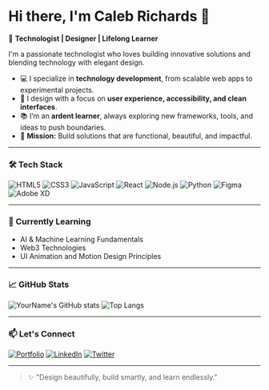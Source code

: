 # Hi there, I'm Caleb Richards 👋

🚀 **Technologist | Designer | Lifelong Learner**

I'm a passionate technologist who loves building innovative solutions and blending technology with elegant design.

- 💻 I specialize in **technology development**, from scalable web apps to experimental projects.
- 🎨 I design with a focus on **user experience, accessibility, and clean interfaces**.
- 📚 I’m an **ardent learner**, always exploring new frameworks, tools, and ideas to push boundaries.
- 🌟 **Mission:** Build solutions that are functional, beautiful, and impactful.

---

### 🛠️ Tech Stack
![HTML5](https://img.shields.io/badge/-HTML5-E34F26?style=flat&logo=html5&logoColor=white)
![CSS3](https://img.shields.io/badge/-CSS3-1572B6?style=flat&logo=css3)
![JavaScript](https://img.shields.io/badge/-JavaScript-F7DF1E?style=flat&logo=javascript&logoColor=black)
![React](https://img.shields.io/badge/-React-61DAFB?style=flat&logo=react&logoColor=black)
![Node.js](https://img.shields.io/badge/-Node.js-339933?style=flat&logo=nodedotjs&logoColor=white)
![Python](https://img.shields.io/badge/-Python-3776AB?style=flat&logo=python&logoColor=white)
![Figma](https://img.shields.io/badge/-Figma-F24E1E?style=flat&logo=figma&logoColor=white)
![Adobe XD](https://img.shields.io/badge/-Adobe%20XD-FF61F6?style=flat&logo=adobexd&logoColor=white)

---

### 🌱 Currently Learning
- AI & Machine Learning Fundamentals
- Web3 Technologies
- UI Animation and Motion Design Principles

---

### 📈 GitHub Stats
![YourName's GitHub stats](https://github-readme-stats.vercel.app/api?username=yourusername&show_icons=true&theme=tokyonight&hide_border=true)
![Top Langs](https://github-readme-stats.vercel.app/api/top-langs/?username=yourusername&layout=compact&theme=tokyonight&hide_border=true)

---

### 📫 Let's Connect
[![Portfolio](https://img.shields.io/badge/Portfolio-000?style=for-the-badge&logo=vercel&logoColor=white)](https://yourwebsite.com)
[![LinkedIn](https://img.shields.io/badge/LinkedIn-0A66C2?style=for-the-badge&logo=linkedin&logoColor=white)](https://linkedin.com/in/yourprofile)
[![Twitter](https://img.shields.io/badge/Twitter-1DA1F2?style=for-the-badge&logo=twitter&logoColor=white)](https://twitter.com/yourhandle)

---

> ✨ "Design beautifully, build smartly, and learn endlessly."

